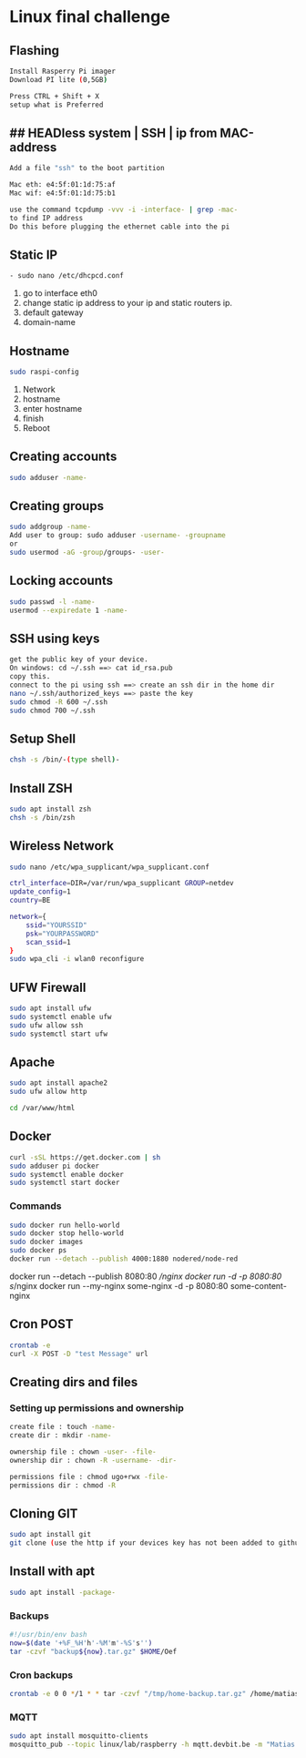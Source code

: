 # Linux final challenge

## Flashing

```bash
Install Rasperry Pi imager
Download PI lite (0,5GB)

Press CTRL + Shift + X
setup what is Preferred
```

## ## HEADless system | SSH | ip from MAC-address

```bash
Add a file "ssh" to the boot partition

Mac eth: e4:5f:01:1d:75:af
Mac wif: e4:5f:01:1d:75:b1

use the command tcpdump -vvv -i -interface- | grep -mac- 
to find IP address 
Do this before plugging the ethernet cable into the pi 
```

## Static IP
```bash
- sudo nano /etc/dhcpcd.conf
```
1. go to interface eth0
2. change static ip address to your ip and static routers ip.
3. default gateway
4. domain-name


## Hostname
```bash
sudo raspi-config
```
1. Network
2. hostname
3. enter hostname
4. finish
5. Reboot

## Creating accounts
```bash
sudo adduser -name-
```
## Creating groups
```bash
sudo addgroup -name-
Add user to group: sudo adduser -username- -groupname
or
sudo usermod -aG -group/groups- -user-
```
## Locking accounts
```bash
sudo passwd -l -name-
usermod --expiredate 1 -name-
```

## SSH using keys
```bash 
get the public key of your device.
On windows: cd ~/.ssh ==> cat id_rsa.pub
copy this.
connect to the pi using ssh ==> create an ssh dir in the home dir
nano ~/.ssh/authorized_keys ==> paste the key
sudo chmod -R 600 ~/.ssh
sudo chmod 700 ~/.ssh
```
## Setup Shell
```bash
chsh -s /bin/-(type shell)-
```

## Install ZSH
```bash
sudo apt install zsh
chsh -s /bin/zsh
```

## Wireless Network
```bash
sudo nano /etc/wpa_supplicant/wpa_supplicant.conf

ctrl_interface=DIR=/var/run/wpa_supplicant GROUP=netdev
update_config=1
country=BE

network={
    ssid="YOURSSID"
    psk="YOURPASSWORD"
    scan_ssid=1
}
sudo wpa_cli -i wlan0 reconfigure
```
## UFW Firewall

```bash
sudo apt install ufw
sudo systemctl enable ufw
sudo ufw allow ssh
sudo systemctl start ufw
```

## Apache

```bash
sudo apt install apache2
sudo ufw allow http

cd /var/www/html
```

## Docker

```bash
curl -sSL https://get.docker.com | sh
sudo adduser pi docker
sudo systemctl enable docker
sudo systemctl start docker
```
### Commands
```bash
sudo docker run hello-world
sudo docker stop hello-world
sudo docker images
sudo docker ps
docker run --detach --publish 4000:1880 nodered/node-red
```
docker run --detach --publish 8080:80 _/nginx
docker run  -d -p 8080:80 s_/nginx
docker run --my-nginx some-nginx -d -p 8080:80 some-content-nginx

## Cron POST
```bash
crontab -e
curl -X POST -D "test Message" url
```

## Creating dirs and files  
### Setting up permissions and ownership
```bash 
create file : touch -name-
create dir : mkdir -name-

ownership file : chown -user- -file-
ownership dir : chown -R -username- -dir-

permissions file : chmod ugo+rwx -file-
permissions dir : chmod -R
```

## Cloning GIT
```bash
sudo apt install git
git clone (use the http if your devices key has not been added to github.com)
```
## Install with apt
```bash
sudo apt install -package-
```

### Backups
```bash
#!/usr/bin/env bash
now=$(date '+%F_%H'h'-%M'm'-%S's'')
tar -czvf "backup${now}.tar.gz" $HOME/Oef
```

### Cron backups
```bash
crontab -e 0 0 */1 * * tar -czvf "/tmp/home-backup.tar.gz" /home/matias
```

### MQTT
```bash
sudo apt install mosquitto-clients
mosquitto_pub --topic linux/lab/raspberry -h mqtt.devbit.be -m "Matias Vereecke"
```
